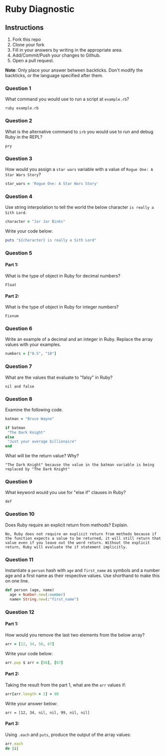 # Ruby Diagnostic

## Instructions

1. Fork this repo
2. Clone your fork
3. Fill in your answers by writing in the appropriate area.
4. Add/Commit/Push your changes to Github.
5. Open a pull request.

**Note**: Only place your answer between backticks. Don't modify the backticks,
or the language specified after them.

### Question 1
What command you would use to run a script at `example.rb`?

 ```text
 ruby example.rb
 ```

### Question 2
What is the alternative command to `irb` you would use to run and debug Ruby in the REPL?

 ```text
pry
 ```

### Question 3
How would you assign a `star wars` variable with a value of `Rogue One: A Star Wars Story`?

 ```ruby
star_wars = 'Rogue One: A Star Wars Story'
 ```

### Question 4
Use string interpolation to tell the world the below character `is really a Sith Lord`.
```ruby
character = "Jar Jar Binks"
```

Write your code below:

```ruby
puts "${character} is really a Sith Lord"
```

###  Question 5
#### Part 1:
What is the type of object in Ruby for decimal numbers?

 ```text
 Float
 ```
#### Part 2:
What is the type of object in Ruby for integer numbers?

 ```text
 Fixnum
 ```

###  Question 6
Write an example of a decimal and an integer in Ruby. Replace the array values with your examples.

```ruby
numbers = ["0.5", "10"]
```

### Question 7
What are the values that evaluate to "falsy" in Ruby?

 ```text
 nil and false
 ```

###  Question 8
Examine the following code.

 ```ruby
batman = "Bruce Wayne"

if batman
  "The Dark Knight"
else
  "Just your average billionaire"
end
```
What will be the return value? Why?

 ```text
 "The Dark Knight" because the value in the batman variable is being replaced by "The Dark Knight"
 ```
###  Question 9
What keyword would you use for "else if" clauses in Ruby?

 ```text
 def
 ```

###  Question 10
Does Ruby require an explicit return from methods? Explain.

 ```text
 No, Ruby does not require an explicit return from methods because if the function expects a value to be returned, it will still return that value even if you leave out the word return. Without the explicit return, Ruby will evaluate the if statement implicitly.
 ```

###  Question 11
 Instantiate a `person` hash with `age` and `first_name` as symbols and a number age and a first name as their respective values.
Use shorthand to make this on one line.

 ```ruby
 def person (age, name)
   age = Number.new(:number)
   name= String.new(:"first_name")

 ```

### Question 12
#### Part 1:
How would you remove the last two elements from the below array?

 ```ruby
arr = [12, 34, 56, 67]
 ```

Write your code below:

```ruby
arr.pop $ arr = [56], [67]
```

#### Part 2:
Taking the result from the part 1, what are the `arr` values if:
```ruby
arr[arr.length + 2] = 99
```

Write your answer below:

```text
arr = [12, 34, nil, nil, 99, nil, nil]
```

#### Part 3:
Using `.each` and `puts`, produce the output of the array values:

 ```ruby
arr.each
do |i|
 ```
